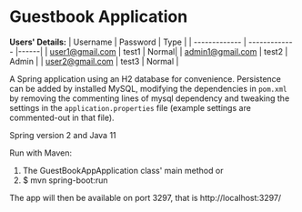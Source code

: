 # Guestbook Application

**Users' Details:**
| Username  | Password | Type |
| ------------- | ------------- |------|
| user1@gmail.com | test1  | Normal|
| admin1@gmail.com  | test2  | Admin |
| user2@gmail.com | test3 | Normal |


A Spring application using an H2 database for convenience.
Persistence can be added by installed MySQL, modifying
the dependencies in `pom.xml` by removing the commenting
lines of mysql dependency and tweaking
the settings in the `application.properties` file (example
settings are commented-out in that file).

Spring version 2 and Java 11

Run with Maven:
1. The GuestBookAppApplication class' main method or
2. $ mvn spring-boot:run

The app will then be available on port 3297, that is
http://localhost:3297/
